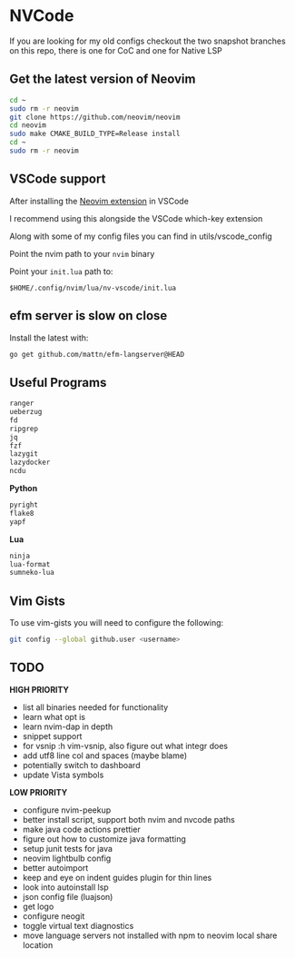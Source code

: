 # NVCode

If you are looking for my old configs checkout the two snapshot branches on this repo, there is one for CoC and one for Native LSP

## Get the latest version of Neovim 

```bash
cd ~
sudo rm -r neovim
git clone https://github.com/neovim/neovim
cd neovim
sudo make CMAKE_BUILD_TYPE=Release install
cd ~
sudo rm -r neovim
```

## VSCode support

After installing the [Neovim extension](https://github.com/asvetliakov/vscode-neovim) in VSCode

I recommend using this alongside the VSCode which-key extension

Along with some of my config files you can find in utils/vscode_config

Point the nvim path to your `nvim` binary

Point your `init.lua` path to:

```vim
$HOME/.config/nvim/lua/nv-vscode/init.lua
```

## efm server is slow on close

Install the latest with:

```bash
go get github.com/mattn/efm-langserver@HEAD
```

## Useful Programs

```bash
ranger
ueberzug
fd
ripgrep
jq
fzf
lazygit
lazydocker
ncdu
```

**Python**

```bash
pyright
flake8
yapf
```

**Lua**

```bash
ninja
lua-format
sumneko-lua
```

## Vim Gists

To use vim-gists you will need to configure the following:

```bash
git config --global github.user <username>
```

## TODO

**HIGH PRIORITY**
- list all binaries needed for functionality
- learn what opt is
- learn nvim-dap in depth
- snippet support
- for vsnip :h vim-vsnip, also figure out what integr does
- add utf8 line col and spaces (maybe blame)
- potentially switch to dashboard
- update Vista symbols

**LOW PRIORITY**
- configure nvim-peekup
- better install script, support both nvim and nvcode paths
- make java code actions prettier
- figure out how to customize java formatting
- setup junit tests for java
- neovim lightbulb config
- better autoimport
- keep and eye on indent guides plugin for thin lines
- look into autoinstall lsp
- json config file (luajson)
- get logo
- configure neogit
- toggle virtual text diagnostics
- move language servers not installed with npm to neovim local share location

